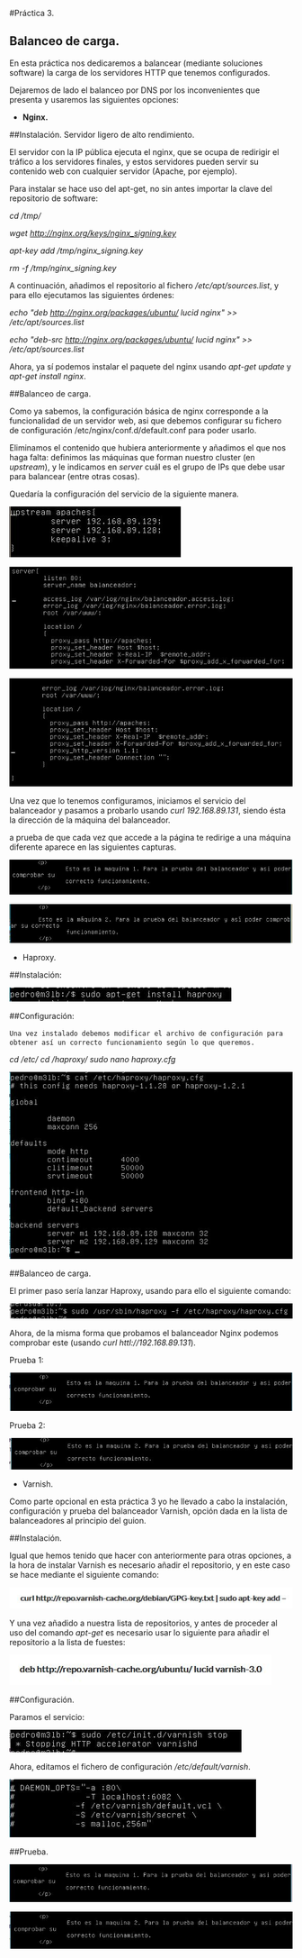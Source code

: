 #Práctica 3. 

## Balanceo de carga. 


En esta práctica nos dedicaremos a balancear (mediante soluciones software) la carga de los servidores HTTP que tenemos configurados. 

Dejaremos de lado el balanceo por DNS por los inconvenientes que presenta y usaremos las siguientes opciones:

- **Nginx.** 

##Instalación. 
Servidor ligero de alto rendimiento. 

El servidor con la IP pública ejecuta el nginx, que se ocupa de redirigir el tráfico a los servidores finales, y estos servidores pueden servir su contenido web con cualquier servidor (Apache, por ejemplo). 

Para instalar se hace uso del apt-get, no sin antes importar la clave del repositorio de software: 

*cd /tmp/*

*wget http://nginx.org/keys/nginx_signing.key*

*apt-key add /tmp/nginx_signing.key*

*rm -f /tmp/nginx_signing.key*

A continuación, añadimos el repositorio al fichero */etc/apt/sources.list*, y para ello ejecutamos las siguientes órdenes: 



*echo "deb http://nginx.org/packages/ubuntu/ lucid nginx" >> /etc/apt/sources.list*

*echo "deb-src http://nginx.org/packages/ubuntu/ lucid nginx" >> /etc/apt/sources.list*

Ahora, ya sí podemos instalar el paquete del nginx usando *apt-get update* y *apt-get install nginx*.

##Balanceo de carga. 

Como ya sabemos, la configuración básica de nginx corresponde a la funcionalidad de un servidor web, asi que debemos configurar su fichero de configuración /etc/nginx/conf.d/default.conf para poder usarlo. 

Eliminamos el contenido que hubiera anteriormente y añadimos el que nos haga falta: definimos las máquinas que forman nuestro cluster (en *upstream*), y le indicamos en *server* cuál es el grupo de IPs que debe usar para balancear (entre otras cosas).

Quedaría la configuración del servicio de la siguiente manera. 

![img](https://github.com/maribhez/SWAP_UGR/blob/master/Practicas/Practica3/Capturas/upstream_nginx.JPG)

![img](https://github.com/maribhez/SWAP_UGR/blob/master/Practicas/Practica3/Capturas/server_nginx_1.JPG)

![img](https://github.com/maribhez/SWAP_UGR/blob/master/Practicas/Practica3/Capturas/server_nginx_2.JPG)

Una vez que lo tenemos configuramos, iniciamos el servicio del balanceador y pasamos a probarlo usando *curl 192.168.89.131*, siendo ésta la dirección de la máquina del balanceador. 

a prueba de que cada vez que accede a la página te redirige a una máquina diferente aparece en las siguientes capturas. 

![img](https://github.com/maribhez/SWAP_UGR/blob/master/Practicas/Practica3/Capturas/prueba_balanceador1.JPG)

![img](https://github.com/maribhez/SWAP_UGR/blob/master/Practicas/Practica3/Capturas/prueba_balanceador2.JPG)



- Haproxy.

##Instalación: 
    
 ![img](https://github.com/maribhez/SWAP_UGR/blob/master/Practicas/Practica3/Capturas/instalacion_haproxy.JPG)

##Configuración: 

    Una vez instalado debemos modificar el archivo de configuración para obtener así un correcto funcionamiento según lo que queremos.     

*cd /etc/*
*cd /haproxy/*
*sudo nano haproxy.cfg*

![img](https://github.com/maribhez/SWAP_UGR/blob/master/Practicas/Practica3/Capturas/conf_haproxy.JPG)


##Balanceo de carga. 

El primer paso sería lanzar Haproxy, usando para ello el siguiente comando: 

![img](https://github.com/maribhez/SWAP_UGR/blob/master/Practicas/Practica3/Capturas/lanzar_haproxy.JPG)

 Ahora, de la misma forma que probamos el balanceador Nginx podemos comprobar este (usando *curl httl://192.168.89.131*). 
 
Prueba 1: 

![img](https://github.com/maribhez/SWAP_UGR/blob/master/Practicas/Practica3/Capturas/haproxy_maq1.JPG)

Prueba 2: 

![img](https://github.com/maribhez/SWAP_UGR/blob/master/Practicas/Practica3/Capturas/haproxy_maq2.JPG)

- Varnish. 

Como parte opcional en esta práctica 3 yo he llevado a cabo la instalación, configuración y prueba del balanceador Varnish, opción dada en la lista de balanceadores al principio del guion. 

##Instalación. 

Igual que hemos tenido que hacer con anteriormente para otras opciones, a la hora de instalar Varnish es necesario añadir el repositorio, y en este caso se hace mediante el siguiente comando: 

![img](https://github.com/maribhez/SWAP_UGR/blob/master/Practicas/Practica3/Capturas/aniadir_repositorio_0_varnish.JPG)

Y una vez añadido a nuestra lista de repositorios, y antes de proceder al uso del comando *apt-get* es necesario usar lo siguiente para añadir el repositorio a la lista de fuestes:

![img](https://github.com/maribhez/SWAP_UGR/blob/master/Practicas/Practica3/Capturas/repositorio_varnish.JPG)



##Configuración. 

Paramos el servicio: 

![img](https://github.com/maribhez/SWAP_UGR/blob/master/Practicas/Practica3/Capturas/varnish_opcional_pararservicio.JPG)

Ahora, editamos el fichero de configuración */etc/default/varnish*.

![img](https://github.com/maribhez/SWAP_UGR/blob/master/Practicas/Practica3/Capturas/configuracion_varnish.JPG)


##Prueba. 

![img](https://github.com/maribhez/SWAP_UGR/blob/master/Practicas/Practica3/Capturas/funcionando_varnish_1.JPG)

![img](https://github.com/maribhez/SWAP_UGR/blob/master/Practicas/Practica3/Capturas/funcionando_varnish_2.JPG)

